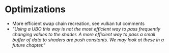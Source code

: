 
# Optimizations

- More efficient swap chain recreation, see vulkan tut comments
- _"Using a UBO this way is not the most efficient way to pass frequently changing values to the shader. A more efficient way to pass a small buffer of data to shaders are push constants. We may look at these in a future chapter."_
